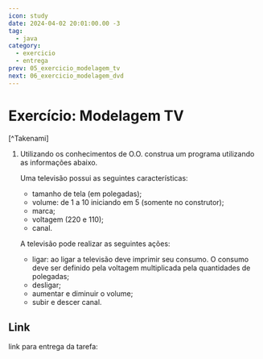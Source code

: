 ```yaml
---
icon: study
date: 2024-04-02 20:01:00.00 -3
tag:
  - java
category:
  - exercicio
  - entrega
prev: 05_exercicio_modelagem_tv
next: 06_exercicio_modelagem_dvd
---
```


# Exercício: Modelagem TV

[^Takenami]

1. Utilizando os conhecimentos de O.O. construa um programa utilizando as informações abaixo. 

    Uma televisão possui as seguintes características:
    - tamanho de tela (em polegadas);
    - volume: de 1 a 10 iniciando em 5 (somente no construtor);
    - marca;
    - voltagem (220 e 110);
    - canal.

    A televisão pode realizar as seguintes ações:
    - ligar: ao ligar a televisão deve imprimir seu consumo. O consumo deve ser definido pela voltagem multiplicada pela quantidades de polegadas;
    - desligar;
    - aumentar e diminuir o volume;
    - subir e descer canal.

## Link

link para entrega da tarefa: 

<!-- @include: ../../bib/bib.md -->